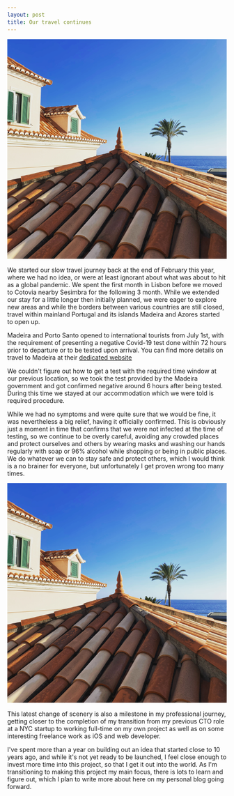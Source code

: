 ```yaml
---
layout: post
title: Our travel continues
---
```


![](/assets/posts/2020-07-06-our-travel-continues/portugal_madeira.png)

We started our slow travel journey back at the end of February this year, where we had no idea, or were at least ignorant about what was about to hit as a global pandemic. We spent the first month in Lisbon before we moved to Cotovia nearby Sesimbra for the following 3 month. While we extended our stay for a little longer then initially planned, we were eager to explore new areas and while the borders between various countries are still closed, travel within mainland Portugal  and its islands Madeira and Azores started to open up.

Madeira and Porto Santo opened to international tourists from July 1st, with the requirement of presenting a negative Covid-19 test done within 72 hours prior to departure or to be tested upon arrival. You can find more details on travel to Madeira at their [dedicated website](https://madeirasafetodiscover.com/)

We couldn't figure out how to get a test with the required time window at our previous location, so we took the test provided by the Madeira government and got confirmed negative around 6 hours after being tested. During this time we stayed at our accommodation which we were told is required procedure.

While we had no symptoms and were quite sure that we would be fine, it was nevertheless a big relief, having it officially confirmed. This is obviously just a moment in time that confirms that we were not infected at the time of testing, so we continue to be overly careful, avoiding any crowded places and protect ourselves and others by wearing masks and washing our hands regularly with soap or 96% alcohol while shopping or being in public places. We do whatever we can to stay safe and protect others, which I would think is a no brainer for everyone, but unfortunately I get proven wrong too many times.

![](/assets/posts/2020-07-06-our-travel-continues/portugal_madeira.png)

This latest change of scenery is also a milestone in my professional journey, getting closer to the completion of my transition from my previous CTO role at a NYC startup to working full-time on my own project as well as on some interesting freelance work as iOS and web developer.

I've spent more than a year on building out an idea that started close to 10 years ago, and while it's not yet ready to be launched, I feel close enough to invest more time into this project, so that I get it out into the world. As I'm transitioning to making this project my main focus, there is lots to learn and figure out, which I plan to write more about here on my personal blog going forward.
